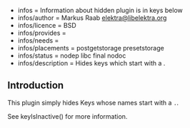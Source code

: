 - infos = Information about hidden plugin is in keys below
- infos/author = Markus Raab <elektra@libelektra.org>
- infos/licence = BSD
- infos/provides =
- infos/needs =
- infos/placements = postgetstorage presetstorage
- infos/status = nodep libc final nodoc
- infos/description = Hides keys which start with a .

## Introduction ##

This plugin simply hides Keys whose names start with a `.`.

See keyIsInactive() for more information.
